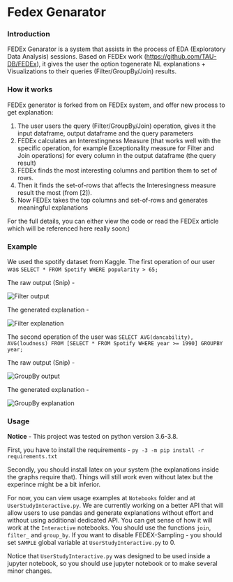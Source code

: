 
# Fedex Genarator
### Introduction
FEDEx Genarator is a system that assists in the process of EDA (Exploratory Data Analysis) sessions. Based on FEDEx work (https://github.com/TAU-DB/FEDEx), it gives the user the option togenerate NL explanations + Visualizations to their queries (Filter/GroupBy/Join) results.

### How it works
FEDEx generator is forked from on FEDEx system, and offer new process to get explanation:

1. The user users the query (Filter/GroupBy/Join) operation, gives it the input dataframe, output dataframe and the query parameters
3. FEDEx calculates an Interestingness Measure (that works well with the specific operation, for example Exceptionality measure for Filter and Join operations) for every column in the output dataframe (the query result)
4. FEDEx finds the most interesting columns and partition them to set of rows.
5. Then it finds the set-of-rows that affects the Interesingness measure result the most (from [2]).
6. Now FEDEx takes the top columns and set-of-rows and generates meaningful explanations

For the full details, you can either view the code or read the FEDEx article which will be referenced here really soon:)

### Example
We used the spotify dataset from Kaggle.
The first operation of our user was `SELECT * FROM Spotify WHERE popularity > 65;`

The raw output (Snip) -

![Filter output](Images/filter_result.jpg)

The generated explanation -

![Filter explanation](Images/filter_explanation.jpg)

The second operation of the user was `SELECT AVG(dancability), AVG(loudness) FROM [SELECT * FROM Spotify WHERE year >= 1990] GROUPBY year;`

The raw output (Snip) -

![GroupBy output](Images/groupby_result.jpg)

The generated explanation -

![GroupBy explanation](Images/groupby_explanation.jpg)

### Usage

**Notice** - This project was tested on python version 3.6-3.8. 

First, you have to install the requirements - `py -3 -m pip install -r requirements.txt`

Secondly, you should install latex on your system (the explanations inside the graphs require that). Things will still work even without latex but the experince might be a bit inferior.

For now, you can view usage examples at `Notebooks` folder and at `UserStudyInteractive.py`.  We are currently working on a better API that will allow users to use pandas and generate explanations without effort and without using additional dedicated API. You can get sense of how it will work at the `Interactive` notebooks. You should use the functions `join`, `filter_` and `group_by`. If you want to disable FEDEX-Sampling - you should set `SAMPLE` global variable at `UserStudyInteractive.py` to 0. 

Notice that `UserStudyInteractive.py` was designed to be used inside a jupyter notebook, so you should use jupyter notebook or to make several minor changes.
